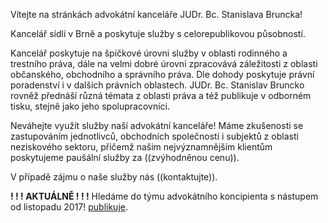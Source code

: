 Vítejte na stránkách advokátní kanceláře JUDr. Bc. Stanislava Bruncka!

Kancelář sídlí v Brně a poskytuje služby s celorepublikovou působností. 

Kancelář poskytuje na špičkové úrovni služby v oblasti rodinného a trestního práva, dále na velmi dobré úrovni zpracovává záležitosti z oblasti občanského, obchodního a správního práva. Dle dohody poskytuje právní poradenství i v dalších právních oblastech. 
JUDr. Bc. Stanislav Bruncko rovněž přednáší různá témata z oblasti práva a též publikuje v odborném tisku, stejně jako jeho spolupracovníci.

Neváhejte využít služby naší advokátní kanceláře! Máme zkušenosti se zastupováním jednotlivců, obchodních společnosti i subjektů z oblasti neziskového sektoru, přičemž našim nejvýznamnějším klientům poskytujeme paušální služby za ((zvýhodněnou cenu)).

V případě zájmu o naše služby nás ((kontaktujte)).


**! ! !  AKTUÁLNĚ ! ! !**  Hledáme do týmu advokátního koncipienta s nástupem od listopadu 2017!  [publikuje]({{site.baseurl}}/publikacni-cinnost#bruncko).
